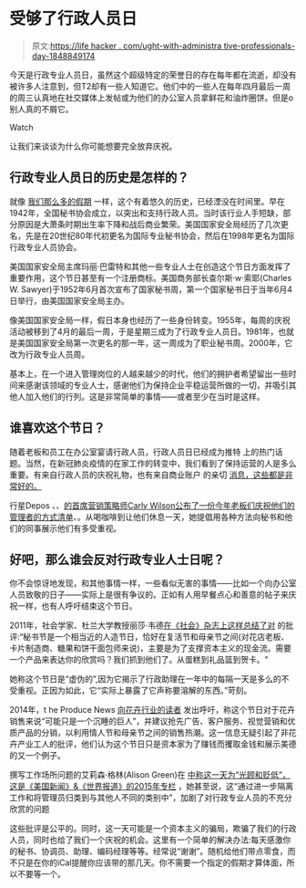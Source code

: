 # 受够了行政人员日

> 原文:[https://life hacker . com/ught-with-administra tive-professionals-day-1848849174](https://lifehacker.com/enough-with-administrative-professionals-day-1848849174)

今天是行政专业人员日，虽然这个超级特定的荣誉日的存在每年都在流逝，却没有被许多人注意到，但T2却有一些人知道它。他们中的一些人在每年四月最后一周的周三认真地在社交媒体上发帖或为他们的办公室人员拿鲜花和油炸圈饼。但是o 别人真的不屑它。

Watch

让我们来谈谈为什么你可能想要完全放弃庆祝。

## **行政专业人员日的历史是怎样的？**

就像 [我们那么多的假期](https://lifehacker.com/the-real-history-of-labor-day-1847614981) 一样，这个有着悠久的历史，已经湮没在时间里。早在1942年，全国秘书协会成立，以突出和支持行政人员。当时该行业人手短缺，部分原因是大萧条时期出生率下降和战后商业繁荣。美国国家安全局经历了几次更名，先是在20世纪80年代初更名为国际专业秘书协会，然后在1998年更名为国际行政专业人员协会。

美国国家安全局主席玛丽·巴雷特和其他一些专业人士在创造这个节日方面发挥了重要作用，这个节日甚至有一个注册商标。美国商务部长查尔斯·w·索耶(Charles W. Sawyer)于1952年6月首次宣布了国家秘书周，第一个国家秘书日于当年6月4日举行，由美国国家安全局主办。

像美国国家安全局一样，假日本身也经历了一些身份转变。1955年，每周的庆祝活动被移到了4月的最后一周，于是星期三成为了行政专业人员日。1981年，也就是美国国家安全局第一次更名的那一年，这一周成为了职业秘书周。2000年，它改为行政专业人员周。

基本上，在一个进入管理岗位的人越来越少的时代，他们的拥护者希望留出一些时间来感谢该领域的专业人士，感谢他们为保持企业平稳运营所做的一切，并吸引其他人加入他们的行列。这是非常简单的事情——或者至少在当时是这样。

## 谁喜欢这个节日？

随着老板和员工在办公室宴请行政人员，行政人员日已经成为推特 上的热门话题。当然，在新冠肺炎疫情的在家工作的转变中，我们看到了保持运营的人是多么重要。有来自行政人员的庆祝礼物，也有来自商业账户 的亲切 [消息，这些都是非常好的。](https://twitter.com/renfrewraiders/status/1519269529083420672)

行星Depos 、、[的首席营销策略师Carly Wilson公布了一份今年老板们庆祝他们的管理者的方式清单](https://www.jdsupra.com/legalnews/administrative-professionals-day-an-8728079/)、。从喝咖啡到让他们休息一天，她提倡用各种方法向秘书和他们的同事展示他们有多受重视。

## 好吧，那么谁会反对行政专业人士日呢？

你不会惊讶地发现，和其他事情一样，一些看似无害的事情——比如一个向办公室人员致敬的日子——实际上是很有争议的。正如有人用早餐点心和善意的帖子来庆祝一样，也有人呼吁结束这个节日。

2011年，社会学家、杜兰大学教授丽莎·韦德[在《社会》杂志上这样总结了对](https://thesocietypages.org/socimages/2011/04/27/secretarys-day-and-social-control/) 的批评:“秘书节是一个相当近的人造节日，恰好在复活节和母亲节之间(对花店老板、卡片制造商、糖果和饼干面包师来说)，主要是为了支撑资本主义的现金流。需要一个产品来表达你的欣赏吗？我们抓到他们了。从蛋糕到礼品篮到贺卡。"

她称这个节日是“虚伪的”,因为它揭示了行政助理在一年中的每隔一天是多么的不受重视。正因为如此，它“实际上暴露了它声称要溶解的东西。”苛刻。

2014年，t he Produce News [向花卉行业的读者](https://theproducenews.com/administrative-professionals-day-stealth-holiday-floral-trade) 发出呼吁，称这个节日对于花卉销售来说“可能只是一个沉睡的巨人”，并建议抢先广告、客户服务、视觉营销和优质产品的分销，以利用情人节和母亲节之间的销售热潮。这一信息无疑引起了非花卉产业工人的批评，他们认为这个节日只是资本家为了赚钱而攫取金钱和展示美德的又一个例子。

撰写工作场所问题的艾莉森·格林(Alison Green)在 [中称这一天为“光顾和贬低”，这是《美国新闻》&《世界报道》的2015年专栏](https://money.usnews.com/money/blogs/outside-voices-careers/2015/04/20/its-time-to-end-secretaries-day) ，她甚至说，这“通过进一步隔离工作和将管理员归类到与其他人不同的类别中”，加剧了对行政专业人员的不充分欣赏的问题

这些批评是公平的。同时，这一天可能是一个资本主义的骗局，欺骗了我们的行政人员，同时也给了我们一个庆祝的机会。这里有一个简单的解决办法:每天感激你的秘书、协调员、助理、编码经理等等。经常说“谢谢”。随机给他们带点零食，而不只是在你的iCal提醒你应该带的那几天。你不需要一个指定的假期才算体面，所以不要等一个。